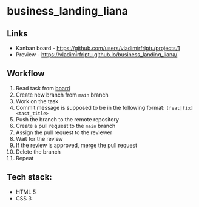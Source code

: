 # business_landing_liana

## Links
- Kanban board - https://github.com/users/vladimirfriptu/projects/1
- Preview - https://vladimirfriptu.github.io/business_landing_liana/

## Workflow

1. Read task from [board](https://github.com/users/vladimirfriptu/projects/1)
2. Create new branch from `main` branch
3. Work on the task
4. Commit message is supposed to be in the following format: `[feat|fix] <tast_title>`
5. Push the branch to the remote repository
6. Create a pull request to the `main` branch
7. Assign the pull request to the reviewer
8. Wait for the review
9. If the review is approved, merge the pull request
10. Delete the branch
11. Repeat

## Tech stack:
- HTML 5
- CSS 3
